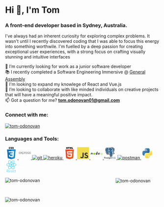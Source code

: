<h1>Hi 👋, I'm Tom</h1>
<h3>A front-end developer based in Sydney, Australia.</h3>

<p>I've always had an inherent curiosity for exploring complex problems. It wasn't until I recently discovered coding that I was able to focus this energy into something worthwile. I'm fuelled by a deep passion for creating exceptional user experiences, with a strong focus on crafting visually stunning and intuitive interfaces</p>

🔭 I’m currently looking for work as a junior software developer<br>
📚 I recently completed a Software Engineering Immersive @ <a href="https://generalassemb.ly/">General Assembly</a><br>
🌱 I'm looking to expand my knowlege of React and Vue.js<br>
🤝 I’m looking to collaborate with like minded individuals on creative projects that will have a meaningful positive impact.<br>
📫 Got a question for me? **tom.odonovan01@gmail.com**<br>

<h3 align="left">Connect with me:</h3>
<p align="left">
<a href="https://linkedin.com/in/tom-odonovan" target="blank"><img align="center" src="https://raw.githubusercontent.com/rahuldkjain/github-profile-readme-generator/master/src/images/icons/Social/linked-in-alt.svg" alt="tom-odonovan" height="30" width="40" /></a>
</p>

<h3 align="left">Languages and Tools:</h3>
<p align="left"> <a href="https://www.w3schools.com/css/" target="_blank" rel="noreferrer"> <img src="https://raw.githubusercontent.com/devicons/devicon/master/icons/css3/css3-original-wordmark.svg" alt="css3" width="40" height="40"/> </a> <a href="https://expressjs.com" target="_blank" rel="noreferrer"> <img src="https://raw.githubusercontent.com/devicons/devicon/master/icons/express/express-original-wordmark.svg" alt="express" width="40" height="40"/> </a> <a href="https://git-scm.com/" target="_blank" rel="noreferrer"> <img src="https://www.vectorlogo.zone/logos/git-scm/git-scm-icon.svg" alt="git" width="40" height="40"/> </a> <a href="https://heroku.com" target="_blank" rel="noreferrer"> <img src="https://www.vectorlogo.zone/logos/heroku/heroku-icon.svg" alt="heroku" width="40" height="40"/> </a> <a href="https://www.w3.org/html/" target="_blank" rel="noreferrer"> <img src="https://raw.githubusercontent.com/devicons/devicon/master/icons/html5/html5-original-wordmark.svg" alt="html5" width="40" height="40"/> </a> <a href="https://developer.mozilla.org/en-US/docs/Web/JavaScript" target="_blank" rel="noreferrer"> <img src="https://raw.githubusercontent.com/devicons/devicon/master/icons/javascript/javascript-original.svg" alt="javascript" width="40" height="40"/> </a> <a href="https://nodejs.org" target="_blank" rel="noreferrer"> <img src="https://raw.githubusercontent.com/devicons/devicon/master/icons/nodejs/nodejs-original-wordmark.svg" alt="nodejs" width="40" height="40"/> </a> <a href="https://www.postgresql.org" target="_blank" rel="noreferrer"> <img src="https://raw.githubusercontent.com/devicons/devicon/master/icons/postgresql/postgresql-original-wordmark.svg" alt="postgresql" width="40" height="40"/> </a> <a href="https://postman.com" target="_blank" rel="noreferrer"> <img src="https://www.vectorlogo.zone/logos/getpostman/getpostman-icon.svg" alt="postman" width="40" height="40"/> </a> <a href="https://www.python.org" target="_blank" rel="noreferrer"> <img src="https://raw.githubusercontent.com/devicons/devicon/master/icons/python/python-original.svg" alt="python" width="40" height="40"/> </a> <a href="https://reactjs.org/" target="_blank" rel="noreferrer"> <img src="https://raw.githubusercontent.com/devicons/devicon/master/icons/react/react-original-wordmark.svg" alt="react" width="40" height="40"/> </a> </p>

<p><img align="left" width="360" src="https://github-readme-stats.vercel.app/api/top-langs?username=tom-odonovan&show_icons=true&locale=en&layout=compact" alt="tom-odonovan" /></p>

<!-- <p>&nbsp;<img align="center" src="https://github-readme-stats.vercel.app/api?username=tom-odonovan&show_icons=true&locale=en" alt="tom-odonovan" /></p> -->

<p><img align="center" src="https://github-readme-streak-stats.herokuapp.com/?user=tom-odonovan&" alt="tom-odonovan" /></p><br>

<p align="left"> <img width="120" src="https://komarev.com/ghpvc/?username=tom-odonovan&label=Profile%20views&color=0e75b6&style=flat" alt="tom-odonovan" /> </p>

